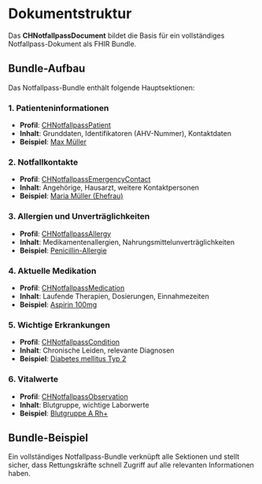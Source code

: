 # Dokumentstruktur

Das **CHNotfallpassDocument** bildet die Basis für ein vollständiges Notfallpass-Dokument als FHIR Bundle.

## Bundle-Aufbau

Das Notfallpass-Bundle enthält folgende Hauptsektionen:

### 1. Patienteninformationen
- **Profil**: [CHNotfallpassPatient](StructureDefinition-ch-notfallpass-patient.html)
- **Inhalt**: Grunddaten, Identifikatoren (AHV-Nummer), Kontaktdaten
- **Beispiel**: [Max Müller](Patient-PatientMaxMueller.html)

### 2. Notfallkontakte
- **Profil**: [CHNotfallpassEmergencyContact](StructureDefinition-ch-notfallpass-emergency-contact.html)
- **Inhalt**: Angehörige, Hausarzt, weitere Kontaktpersonen
- **Beispiel**: [Maria Müller (Ehefrau)](RelatedPerson-EmergencyContactMaria.html)

### 3. Allergien und Unverträglichkeiten
- **Profil**: [CHNotfallpassAllergy](StructureDefinition-ch-notfallpass-allergy.html)
- **Inhalt**: Medikamentenallergien, Nahrungsmittelunverträglichkeiten
- **Beispiel**: [Penicillin-Allergie](AllergyIntolerance-AllergyPenicillin.html)

### 4. Aktuelle Medikation
- **Profil**: [CHNotfallpassMedication](StructureDefinition-ch-notfallpass-medication.html)
- **Inhalt**: Laufende Therapien, Dosierungen, Einnahmezeiten
- **Beispiel**: [Aspirin 100mg](MedicationStatement-MedicationAspirin.html)

### 5. Wichtige Erkrankungen
- **Profil**: [CHNotfallpassCondition](StructureDefinition-ch-notfallpass-condition.html)
- **Inhalt**: Chronische Leiden, relevante Diagnosen
- **Beispiel**: [Diabetes mellitus Typ 2](Condition-ConditionDiabetes.html)

### 6. Vitalwerte
- **Profil**: [CHNotfallpassObservation](StructureDefinition-ch-notfallpass-observation.html)
- **Inhalt**: Blutgruppe, wichtige Laborwerte
- **Beispiel**: [Blutgruppe A Rh+](Observation-ObservationBloodType.html)

## Bundle-Beispiel

Ein vollständiges Notfallpass-Bundle verknüpft alle Sektionen und stellt sicher, dass Rettungskräfte schnell Zugriff auf alle relevanten Informationen haben.
